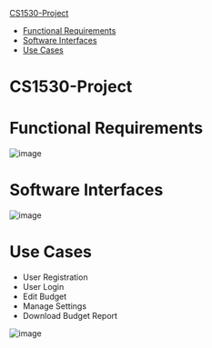 [CS1530-Project](#cs1530-project)
  * [Functional Requirements](#functional-requirements)
  * [Software Interfaces](#software-interfaces)
  * [Use Cases](use-cases)

# CS1530-Project

# Functional Requirements
![image](https://github.com/Scrum-Team-Six/CS1530-Project/assets/91558299/960c5cf3-17d2-43a6-a7a8-fd664d5bc274)

# Software Interfaces
![image](https://github.com/Scrum-Team-Six/CS1530-Project/assets/91558299/43998fc3-7583-4239-9448-bc487c63edff) <br>

# Use Cases
- User Registration <br>
- User Login <br>
- Edit Budget <br>
- Manage Settings <br>
- Download Budget Report <br>

![image](https://github.com/Scrum-Team-Six/CS1530-Project/assets/91558299/e3c6c62d-4985-44b9-be02-6270820c62e6)
